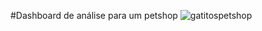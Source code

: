 #Dashboard de análise para um petshop
![gatitospetshop](https://github.com/anabeatrizzdm/PetShopDashboard/assets/97032381/4830e549-1635-426f-8689-26d77a86113f)

